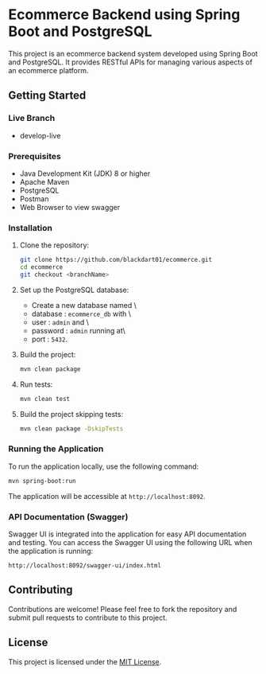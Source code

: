 # Ecommerce Backend using Spring Boot and PostgreSQL

This project is an ecommerce backend system developed using Spring Boot and PostgreSQL. It provides RESTful APIs for managing various aspects of an ecommerce platform.

## Getting Started

### Live Branch
- develop-live

### Prerequisites
- Java Development Kit (JDK) 8 or higher
- Apache Maven
- PostgreSQL
- Postman
- Web Browser to view swagger

### Installation
1. Clone the repository:
    ```bash
    git clone https://github.com/blackdart01/ecommerce.git
    cd ecommerce
    git checkout <branchName>
    ```

2. Set up the PostgreSQL database:
    - Create a new database named \
    - database : `ecommerce_db` with \
    - user : `admin` and \
    - password : `admin` running at\
    - port : `5432`.

3. Build the project:
    ```bash
    mvn clean package
    ```

4. Run tests:
    ```bash
    mvn clean test
    ```

5. Build the project skipping tests:
    ```bash
    mvn clean package -DskipTests
    ```

### Running the Application
To run the application locally, use the following command:
```bash
mvn spring-boot:run
```

The application will be accessible at `http://localhost:8092`.

### API Documentation (Swagger)
Swagger UI is integrated into the application for easy API documentation and testing.
You can access the Swagger UI using the following URL when the application is running:
```
http://localhost:8092/swagger-ui/index.html
```

## Contributing
Contributions are welcome! Please feel free to fork the repository and submit pull requests to contribute to this project.

## License
This project is licensed under the [MIT License](LICENSE).

